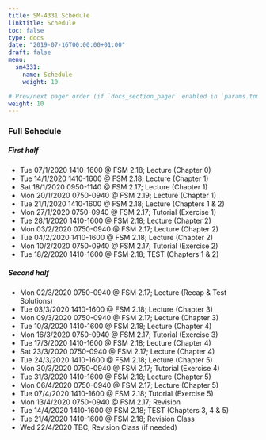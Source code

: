 ```yaml
---
title: SM-4331 Schedule
linktitle: Schedule
toc: false
type: docs
date: "2019-07-16T00:00:00+01:00"
draft: false 
menu:
  sm4331:
    name: Schedule
    weight: 10

# Prev/next pager order (if `docs_section_pager` enabled in `params.toml`)
weight: 10
---
```


### Full Schedule

##### First half

- Tue 07/1/2020 1410-1600 @ FSM 2.18; Lecture (Chapter 0)
- Tue 14/1/2020 1410-1600 @ FSM 2.18; Lecture (Chapter 1)
- Sat 18/1/2020 0950-1140 @ FSM 2.17; Lecture (Chapter 1)
- Mon 20/1/2020 0750-0940 @ FSM 2.19; Lecture (Chapter 1)
- Tue 21/1/2020 1410-1600 @ FSM 2.18; Lecture (Chapters 1 & 2)
- Mon 27/1/2020 0750-0940 @ FSM 2.17; Tutorial (Exercise 1)
- Tue 28/1/2020 1410-1600 @ FSM 2.18; Lecture (Chapter 2)
- Mon 03/2/2020 0750-0940 @ FSM 2.17; Lecture (Chapter 2)
- Tue 04/2/2020 1410-1600 @ FSM 2.18; Lecture (Chapter 2)
- Mon 10/2/2020 0750-0940 @ FSM 2.17; Tutorial (Exercise 2)
- Tue 18/2/2020 1410-1600 @ FSM 2.18; TEST (Chapters 1 & 2)

##### Second half

- Mon 02/3/2020 0750-0940 @ FSM 2.17; Lecture (Recap & Test Solutions)
- Tue 03/3/2020 1410-1600 @ FSM 2.18; Lecture (Chapter 3)
- Mon 09/3/2020 0750-0940 @ FSM 2.17; Lecture (Chapter 3)
- Tue 10/3/2020 1410-1600 @ FSM 2.18; Lecture (Chapter 4)
- Mon 16/3/2020 0750-0940 @ FSM 2.17; Tutorial (Exercise 3)
- Tue 17/3/2020 1410-1600 @ FSM 2.18; Lecture (Chapter 4)
- Sat 23/3/2020 0750-0940 @ FSM 2.17; Lecture (Chapter 4)
- Tue 24/3/2020 1410-1600 @ FSM 2.18; Lecture (Chapter 5)
- Mon 30/3/2020 0750-0940 @ FSM 2.17; Tutorial (Exercise 4)
- Tue 31/3/2020 1410-1600 @ FSM 2.18; Lecture (Chapter 5)
- Mon 06/4/2020 0750-0940 @ FSM 2.17; Lecture (Chapter 5)
- Tue 07/4/2020 1410-1600 @ FSM 2.18; Tutorial (Exercise 5)
- Mon 13/4/2020 0750-0940 @ FSM 2.17; Revision
- Tue 14/4/2020 1410-1600 @ FSM 2.18; TEST (Chapters 3, 4 & 5)
- Tue 21/4/2020 1410-1600 @ FSM 2.18; Revision Class 
- Wed 22/4/2020 TBC; Revision Class (if needed)
